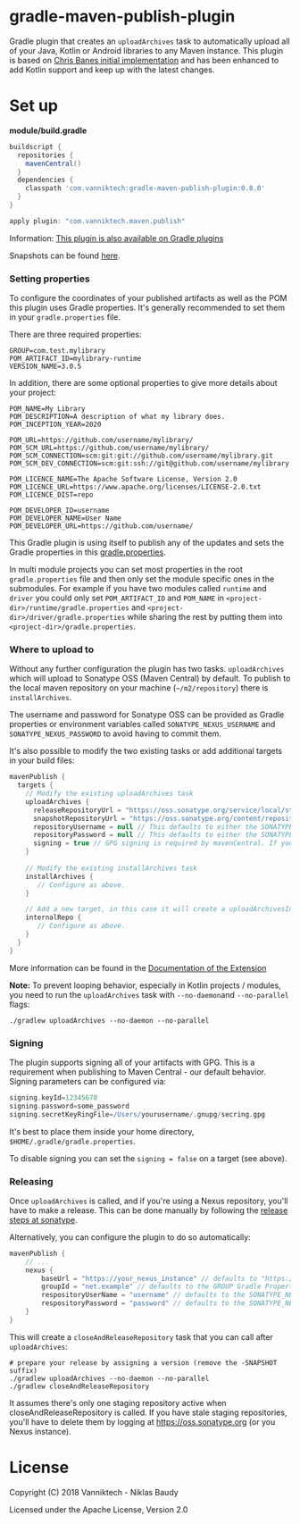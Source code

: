 # gradle-maven-publish-plugin

Gradle plugin that creates an `uploadArchives` task to automatically upload all of your Java, Kotlin or Android libraries to any Maven instance. This plugin is based on [Chris Banes initial implementation](https://github.com/chrisbanes/gradle-mvn-push) and has been enhanced to add Kotlin support and keep up with the latest changes.

# Set up

**module/build.gradle**

```groovy
buildscript {
  repositories {
    mavenCentral()
  }
  dependencies {
    classpath 'com.vanniktech:gradle-maven-publish-plugin:0.8.0'
  }
}

apply plugin: "com.vanniktech.maven.publish"
```

Information: [This plugin is also available on Gradle plugins](https://plugins.gradle.org/plugin/com.vanniktech.maven.publish)

Snapshots can be found [here](https://oss.sonatype.org/#nexus-search;quick~gradle-maven-publish-plugin).

### Setting properties

To configure the coordinates of your published artifacts as well as the POM this plugin 
uses Gradle properties. It's generally recommended to set them in your `gradle.properties`
file.

There are three required properties:
```
GROUP=com.test.mylibrary
POM_ARTIFACT_ID=mylibrary-runtime
VERSION_NAME=3.0.5
```

In addition, there are some optional properties to give more details about your project:

```
POM_NAME=My Library
POM_DESCRIPTION=A description of what my library does.
POM_INCEPTION_YEAR=2020

POM_URL=https://github.com/username/mylibrary/
POM_SCM_URL=https://github.com/username/mylibrary/
POM_SCM_CONNECTION=scm:git:git://github.com/username/mylibrary.git
POM_SCM_DEV_CONNECTION=scm:git:ssh://git@github.com/username/mylibrary.git

POM_LICENCE_NAME=The Apache Software License, Version 2.0
POM_LICENCE_URL=https://www.apache.org/licenses/LICENSE-2.0.txt
POM_LICENCE_DIST=repo

POM_DEVELOPER_ID=username
POM_DEVELOPER_NAME=User Name
POM_DEVELOPER_URL=https://github.com/username/
```

This Gradle plugin is using itself to publish any of the updates and sets the Gradle properties in 
this [gradle.properties](gradle.properties).

In multi module projects you can set most properties in the root `gradle.properties` file and
then only set the module specific ones in the submodules. For example if you have two modules 
called `runtime` and `driver` you could only set `POM_ARTIFACT_ID` and `POM_NAME` in 
`<project-dir>/runtime/gradle.properties` and `<project-dir>/driver/gradle.properties` while sharing 
the rest by putting them into `<project-dir>/gradle.properties`.

### Where to upload to

Without any further configuration the plugin has two tasks. `uploadArchives` which will upload
to Sonatype OSS (Maven Central) by default. To publish to the local maven repository on your 
machine (`~/m2/repository`) there is `installArchives`. 

The username and password for Sonatype OSS can be provided as Gradle properties or environment
variables called `SONATYPE_NEXUS_USERNAME` and `SONATYPE_NEXUS_PASSWORD` to avoid having to 
commit them.

It's also possible to modify the two existing tasks or add additional targets in your build files:

```groovy
mavenPublish {
  targets {
    // Modify the existing uploadArchives task
    uploadArchives {
      releaseRepositoryUrl = "https://oss.sonatype.org/service/local/staging/deploy/maven2/"
      snapshotRepositoryUrl = "https://oss.sonatype.org/content/repositories/snapshots/"
      repositoryUsername = null // This defaults to either the SONATYPE_NEXUS_USERNAME Gradle property or the system environment variable.
      repositoryPassword = null // This defaults to either the SONATYPE_NEXUS_PASSWORD Gradle property or the system environment variable.
      signing = true // GPG signing is required by mavenCentral. If you are deploying elsewhere, you can set this to false.
    }
    
    // Modify the existing installArchives task
    installArchives {
       // Configure as above.
    }

    // Add a new target, in this case it will create a uploadArchivesInternalRepo task
    internalRepo {
       // Configure as above.
    }
  }
}
```

More information can be found in the [Documentation of the Extension](src/main/kotlin/com/vanniktech/maven/publish/MavenPublishPluginExtension.kt)

__Note:__ To prevent looping behavior, especially in Kotlin projects / modules, you need to run the `uploadArchives` task with `--no-daemon`and `--no-parallel` flags:

`./gradlew uploadArchives --no-daemon --no-parallel`

### Signing

The plugin supports signing all of your artifacts with GPG. This is a requirement when publishing to Maven Central - our default behavior. Signing parameters can be configured via:
```groovy
signing.keyId=12345678
signing.password=some_password
signing.secretKeyRingFile=/Users/yourusername/.gnupg/secring.gpg
```

It's best to place them inside your home directory, `$HOME/.gradle/gradle.properties`.

To disable signing you can set the `signing = false` on a target (see above).

### Releasing

Once `uploadArchives` is called, and if you're using a Nexus repository, you'll have to make a release. This can be done manually by following the [release steps at sonatype](https://central.sonatype.org/pages/releasing-the-deployment.html).

Alternatively, you can configure the plugin to do so automatically:

```groovy
mavenPublish {
    // ...
    nexus {
        baseUrl = "https://your_nexus_instance" // defaults to "https://oss.sonatype.org/service/local/"
        groupId = "net.example" // defaults to the GROUP Gradle Property if not set
        respositoryUserName = "username" // defaults to the SONATYPE_NEXUS_USERNAME Gradle Property or the system environment variable
        respositoryPassword = "password" // defaults to the SONATYPE_NEXUS_PASSWORD Gradle Property or the system environment variable
    }
}
```

This will create a `closeAndReleaseRepository` task that you can call after `uploadArchives`:

```
# prepare your release by assigning a version (remove the -SNAPSHOT suffix)
./gradlew uploadArchives --no-daemon --no-parallel
./gradlew closeAndReleaseRepository
```

It assumes there's only one staging repository active when closeAndReleaseRepository is called. If you have stale staging repositories, you'll have to delete them by logging at https://oss.sonatype.org (or you Nexus instance).

# License

Copyright (C) 2018 Vanniktech - Niklas Baudy

Licensed under the Apache License, Version 2.0
